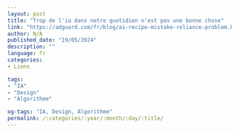 ```yaml
---
layout: post
title: "Trop de l'ia dans notre quotidien n'est pas une bonne chose"
link: "https://adguard.com/fr/blog/ai-recipe-mistake-reliance-problem.html"
author: N/A
published_date: "19/05/2024"
description: ""
language: fr
categories:
- Liens

tags:
- "IA"
- "Design"
- "Algorithme"

og-tags: "IA, Design, Algorithme"
permalink: /:categories/:year/:month/:day/:title/
---
```

